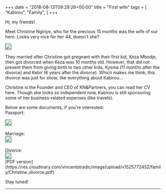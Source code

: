 +++
date = "2018-08-13T09:29:26+00:00"
title = "First wife"
tags = [
    "Kabirou",
    "Family",
]
+++

Hi, my friends!

Meet Christine Ngiriye, who for the precious 15 months was the wife of our hero. Looks very nice for her 44, doesn't she?
<div class="container" style="width:auto">
  <a target="blank" href="https://image.ibb.co/i744ty/Christine_photo.jpg">
    <img src="https://image.ibb.co/i744ty/Christine_photo.jpg" style="padding:1px;border:thin solid green;max-width:100%">
  </a>
</div>
<!--more-->

They married after Christine got pregnant with their first kid, Keza Mbodje, then got divorced when Keza was 10 months old. However, that did not prevent them from giving birth to two other kids, Kysma (11 months after the divorce) and Kebir (6 years after the divorce). Which makes me think, this divorce was just for show, like everything about Kabirou...

Christine is the Founder and CEO of KN&Partners, you can read her CV here. Though she looks so independent now, Kabirou is still sponsoring some of her business-related expenses (like travels).

Below are some documents, if you're interested:
<br>
Passport:
<div class="container" style="width:auto">
  <a target="blank" href="https://image.ibb.co/kAkAYy/Christine_passeport_pic.jpg">
    <img src="https://image.ibb.co/kAkAYy/Christine_passeport_pic.jpg" style="padding:1px;border:thin solid green;max-width:100%">
  </a>
</div>
<br>
Marriage:
<div class="container" style="width:auto">
  <a target="blank" href="https://image.ibb.co/jdrHDy/Christine_marriage_pic.jpg">
    <img src="https://image.ibb.co/jdrHDy/Christine_marriage_pic.jpg" style="padding:1px;border:thin solid green;max-width:100%">
  </a>
</div>
<br>
Divorce:
<div class="container" style="width:auto">
  <a target="blank" href="https://image.ibb.co/kznJLd/Christine_divorce_pic.jpg">
    <img src="https://image.ibb.co/kznJLd/Christine_divorce_pic.jpg" style="padding:1px;border:thin solid green;max-width:100%">
  </a>
</div>
[PDF version](https://res.cloudinary.com/vincentstradic/image/upload/v1525772452/family/Christine_divorce.pdf)
<br>

Stay tuned!
<hr>
